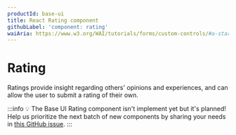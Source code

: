 ```yaml
---
productId: base-ui
title: React Rating component
githubLabel: 'component: rating'
waiAria: https://www.w3.org/WAI/tutorials/forms/custom-controls/#a-star-rating
---
```


# Rating

<p class="description">Ratings provide insight regarding others' opinions and experiences, and can allow the user to submit a rating of their own.</p>

:::info
💡 The Base UI Rating component isn't implement yet but it's planned!
Help us prioritize the next batch of new components by sharing your needs in [this GitHub issue](https://github.com/mui/material-ui/issues/27170).
:::
